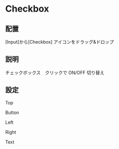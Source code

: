 # Checkbox

## 配置

[Input]から[Checkbox]  アイコンをドラッグ&ドロップ

## 説明

チェックボックス　クリックで ON/OFF 切り替え

## 設定

Top

Button

Left

Right

Text